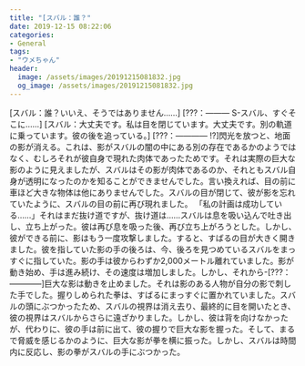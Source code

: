 ```yaml
---
title: "[スバル：誰？"
date: 2019-12-15 08:22:06
categories:
- General
tags:
- "ウメちゃん"
header:
  image: /assets/images/20191215081832.jpg
  og_image: /assets/images/20191215081832.jpg
---
```


[スバル：誰？いいえ、そうではありません……] [???：――― S-スバル、すぐそこに……] [スバル：大丈夫です。私は目を閉じています。大丈夫です。別の軌道に乗っています。彼の後を追っている。] [???：―――― !?]閃光を放つと、地面の影が消える。これは、影がスバルの闇の中にある別の存在であるかのようではなく、むしろそれが彼自身で現れた肉体であったためです。それは実際の巨大な影のように見えましたが、スバルはその影が肉体であるのか、それともスバル自身が透明になったのかを知ることができませんでした。言い換えれば、目の前に車ほど大きな物体は他にありませんでした。スバルの目が閉じて、彼が影を忘れていたように、スバルの目の前に再び現れました。 「私の計画は成功している……」それはまだ抜け道ですが、抜け道は……スバルは息を吸い込んで吐き出し、立ち上がった。彼は再び息を吸った後、再び立ち上がろうとした。しかし、彼ができる前に、影はもう一度攻撃しました。すると、すばるの目が大きく開きました。彼を指していた影の手の後ろは、今、後ろを見つめているスバルをまっすぐに指していた。影の手は彼からわずか2,000メートル離れていました。影が動き始め、手は進み続け、その速度は増加しました。しかし、それから-[???：――――]巨大な影は動きを止めました。それは影のある人物が自分の影で刺した手でした。握りしめられた拳は、すばるにまっすぐに置かれていました。スバルの頭にぶつかったため、スバルの視界は消え去り、最終的に目を開いたとき、彼の視界はスバルからさらに遠ざかりました。しかし、彼は背を向けなかったが、代わりに、彼の手は前に出て、彼の握りで巨大な影を握った。そして、まるで脅威を感じるかのように、巨大な影が拳を横に振った。しかし、スバルは時間内に反応し、影の拳がスバルの手にぶつかった。
